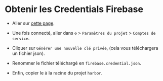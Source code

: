 # Obtenir les Credentials Firebase

- Aller sur [cette page](https://console.firebase.google.com/project/seaence-65707).

- Une fois connecté, aller dans `⚙️` > `Paramètres du projet` > `Comptes de service`.

- Cliquer sur `Générer une nouvelle clé privée`, (cela vous téléchargera un fichier json).

- Renommer le fichier téléchargé en `firebase.credential.json`.

- Enfin, copier le à la racine du projet `harbor`.

